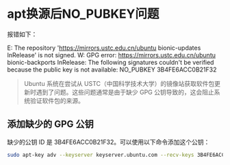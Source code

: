 # apt换源后NO_PUBKEY问题

报错如下：

E: The repository 'https://mirrors.ustc.edu.cn/ubuntu bionic-updates InRelease' is not signed.
W: GPG error: https://mirrors.ustc.edu.cn/ubuntu bionic-backports InRelease: The following signatures couldn't be verified because the public key is not available: NO_PUBKEY 3B4FE6ACC0B21F32

> Ubuntu 系统在尝试从 USTC（中国科学技术大学）的镜像站获取软件包更新时遇到了问题。这些问题通常是由于缺少 GPG 公钥导致的，这会阻止系统验证软件包的来源。

## 添加缺少的 GPG 公钥

缺少的公钥 ID 是 3B4FE6ACC0B21F32。可以使用以下命令添加这个公钥：

```bash
sudo apt-key adv --keyserver keyserver.ubuntu.com --recv-keys 3B4FE6ACC0B21F32
```